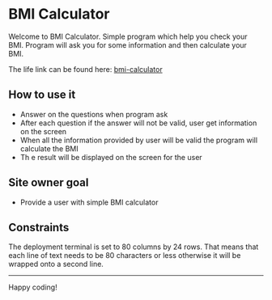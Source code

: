 # BMI Calculator

Welcome to BMI Calculator. Simple program which help you check your BMI. Program will ask you for some information and then calculate your BMI.

The life link can be found here: [bmi-calculator](https://calculate-your-bmi-50a851f64fcf.herokuapp.com/)


## How to use it
- Answer on the questions when program ask
- After each question if the answer will not be valid, user get information on the screen
- When all the information provided by user will be valid the program will calculate the BMI
- Th e result will be displayed on the screen for the user

## Site owner goal
- Provide a user with simple BMI calculator


## Constraints

The deployment terminal is set to 80 columns by 24 rows. That means that each line of text needs to be 80 characters or less otherwise it will be wrapped onto a second line.

---

Happy coding!
